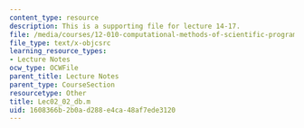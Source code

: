 ```yaml
---
content_type: resource
description: This is a supporting file for lecture 14-17.
file: /media/courses/12-010-computational-methods-of-scientific-programming-fall-2011/1608366b2b0ad288e4ca48af7ede3120_Lec02_02_db.m
file_type: text/x-objcsrc
learning_resource_types:
- Lecture Notes
ocw_type: OCWFile
parent_title: Lecture Notes
parent_type: CourseSection
resourcetype: Other
title: Lec02_02_db.m
uid: 1608366b-2b0a-d288-e4ca-48af7ede3120
---
```

